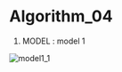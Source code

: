 # Algorithm_04

1. MODEL : model 1

![model1_1](https://user-images.githubusercontent.com/66271193/83517741-5e67a080-a514-11ea-9bda-80584e8b0262.png)


